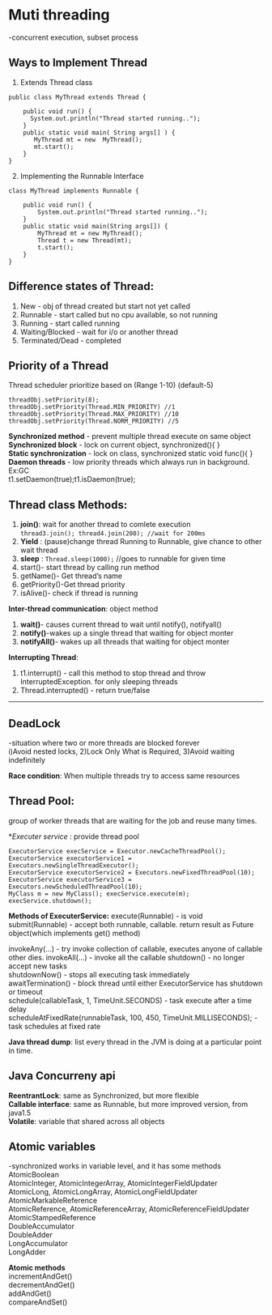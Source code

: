 # Muti threading
-concurrent execution, subset process  

## Ways to Implement Thread
1. Extends Thread class  
```
public class MyThread extends Thread {
     
    public void run() {
      System.out.println("Thread started running..");
    }
    public static void main( String args[] ) {
       MyThread mt = new  MyThread();
       mt.start();
    }
}
```
2. Implementing the Runnable Interface
```
class MyThread implements Runnable {

    public void run() {
        System.out.println("Thread started running..");
    }
    public static void main(String args[]) {
        MyThread mt = new MyThread();
        Thread t = new Thread(mt);
        t.start();
    }
}
```
## Difference states of Thread:
1. New - obj of thread created but start not yet called  
2. Runnable - start called but no cpu available, so not running  
3. Running - start called running  
4. Waiting/Blocked - wait for i/o or another thread  
5. Terminated/Dead - completed  
	
## Priority of a Thread  
Thread scheduler prioritize based on (Range 1-10) (default-5)
```
threadObj.setPriority(8);
threadObj.setPriority(Thread.MIN_PRIORITY) //1
threadObj.setPriority(Thread.MAX_PRIORITY) //10
threadObj.setPriority(Thread.NORM_PRIORITY) //5
```

**Synchronized method** - prevent multiple thread execute on same object  
**Synchronized block** - lock on current object, synchronized(){ }  
**Static synchronization** - lock on class, synchronized static void func(){  }   
**Daemon threads** - low priority threads which always run in background. Ex:GC     
t1.setDaemon(true);t1.isDaemon(true);   

## Thread class Methods:
1. **join()**: wait for another thread to comlete execution  
   ```thread3.join(); thread4.join(200); //wait for 200ms```       
2. **Yield** : (pause)change thread Running to Runnable, give chance to other wait thread 
3. **sleep** : ```Thread.sleep(1000);``` //goes to runnable for given time  
4. start()- start thread by calling run method  
5. getName()- Get thread’s name  
6. getPriority()-Get thread priority  
7. isAlive()- check if thread is running  

**Inter-thread communication**: object method  
1. **wait()**- causes current thread to wait until notify(), notifyall()  
2. **notify()**-wakes up a single thread that waiting for object monter    
3. **notifyAll()**- wakes up all threads that waiting for object monter  

**Interrupting Thread**:  
1. t1.interrupt() - call this method to stop thread and throw InterruptedException. for only sleeping threads    
2. Thread.interrupted() - return true/false   
---
## DeadLock  
-situation where two or more threads are blocked forever  
i)Avoid nested locks, 2)Lock Only What is Required, 3)Avoid waiting indefinitely  

**Race condition**: When multiple threads try to access same resources 

## Thread Pool:   
group of worker threads that are waiting for the job and reuse many times.    

**Executer service* : provide thread pool  
```
ExecutorService execService = Executor.newCacheThreadPool();
ExecutorService executorService1 = Executors.newSingleThreadExecutor();
ExecutorService executorService2 = Executors.newFixedThreadPool(10);
ExecutorService executorService3 = Executors.newScheduledThreadPool(10);
MyClass m = new MyClass(); execService.execute(m); 
execService.shutdown();
```

**Methods of ExecuterService:**
execute(Runnable)  - is void
submit(Runnable)  - accept both runnable, callable. return result as Future object(which implements get() method)  
 
invokeAny(...)  - try invoke collection of callable, executes anyone of callable other dies.
invokeAll(...)  - invoke all the callable
shutdown() - no longer accept new tasks   
shutdownNow() - stops all executing task immediately  
awaitTermination() - block thread until either ExecutorService has shutdown or timeout    
schedule(callableTask, 1, TimeUnit.SECONDS) - task execute after a time delay  
scheduleAtFixedRate(runnableTask, 100, 450, TimeUnit.MILLISECONDS); - task schedules at fixed rate  

**Java thread dump**: list every thread in the JVM is doing at a particular point in time.   
## Java Concurreny api  
**ReentrantLock**: same as Synchronized, but more flexible  
**Callable interface**: same as Runnable, but more improved version, from java1.5  
**Volatile**: variable that shared across all objects  

## Atomic variables
-synchronized works in variable level, and it has some methods   
AtomicBoolean  
AtomicInteger, AtomicIntegerArray, AtomicIntegerFieldUpdater  
AtomicLong, AtomicLongArray, AtomicLongFieldUpdater  
AtomicMarkableReference  
AtomicReference, AtomicReferenceArray, AtomicReferenceFieldUpdater  
AtomicStampedReference	  
DoubleAccumulator  
DoubleAdder  
LongAccumulator	  
LongAdder  

**Atomic methods**  
incrementAndGet()    
decrementAndGet()  
addAndGet()  
compareAndSet()  
